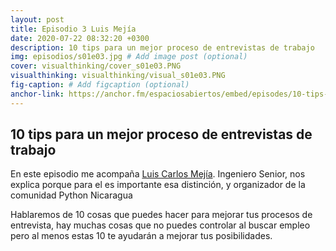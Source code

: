 ```yaml
---
layout: post
title: Episodio 3 Luis Mejía
date: 2020-07-22 08:32:20 +0300
description: 10 tips para un mejor proceso de entrevistas de trabajo
img: episodios/s01e03.jpg # Add image post (optional)
cover: visualthinking/cover_s01e03.PNG
visualthinking: visualthinking/visual_s01e03.PNG
fig-caption: # Add figcaption (optional)
anchor-link: https://anchor.fm/espaciosabiertos/embed/episodes/10-tips-para-una-mejor-entrevista-de-trabajo-eh399s
---
```


## 10 tips para un mejor proceso de entrevistas de trabajo

En este episodio me acompaña [Luis Carlos Mejía](https://twitter.com/lcmejia19). Ingeniero Senior, nos explica porque para el es importante esa distinción, y organizador de la comunidad Python Nicaragua

Hablaremos de 10 cosas que puedes hacer para mejorar tus procesos de entrevista, hay muchas cosas que no puedes controlar al buscar empleo pero al menos estas 10 te ayudarán a mejorar tus posibilidades.
